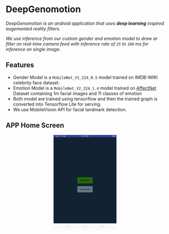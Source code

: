 # DeepGenomotion

*DeepGenomotion is an android application that uses **deep learning** inspired augemented reality filters.*

*We use inference from our custom gender and emotion model to draw ar filter on real-time camera feed with inference rate of `25` to `100` ms for inference on single image.*

## Features
- Gender Model is a `MobileNet_V1_224_0.5` model trained on IMDB-WIKI celebrity face dataset.
- Emotion Model is a `MobileNet_V2_224_1.4` model trained on [AffectNet](http://mohammadmahoor.com/affectnet) Dataset containing 1m facial images and 11 classes of emotion
- Both model are trained using tensorflow and then the trained graph is converted into Tensorflow Lite for serving.
- We use MobileVision API for facial landmark detection.

## APP Home Screen
<p align="center">
  <img src="front.png" width="200" height="300" title="Home Screen">
</p>
